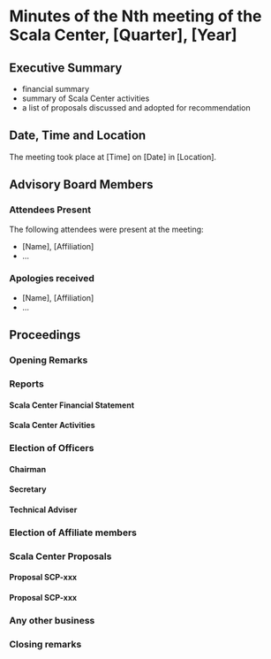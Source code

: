 # Minutes of the Nth meeting of the Scala Center, [Quarter], [Year]

## Executive Summary

- financial summary
- summary of Scala Center activities
- a list of proposals discussed and adopted for recommendation

## Date, Time and Location

The meeting took place at [Time] on [Date] in [Location].

## Advisory Board Members

### Attendees Present

The following attendees were present at the meeting:

 - [Name], [Affiliation]
 - ...

### Apologies received

 - [Name], [Affiliation]
 - ...

## Proceedings

### Opening Remarks

### Reports

#### Scala Center Financial Statement

#### Scala Center Activities

### Election of Officers

#### Chairman

#### Secretary

#### Technical Adviser

### Election of Affiliate members

### Scala Center Proposals

#### Proposal SCP-xxx

#### Proposal SCP-xxx

### Any other business

### Closing remarks

